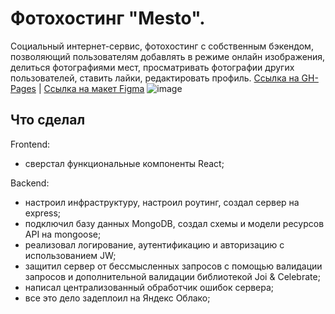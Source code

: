 # Фотохостинг "Mesto".
Социальный интернет-сервис, фотохостинг с собственным бэкендом, позволяющий пользователям добавлять в режиме онлайн изображения, делиться фотографиями мест, просматривать фотографии других пользователей, ставить лайки, редактировать профиль.
[Ссылка на GH-Pages]() | [Ссылка на макет Figma](https://www.figma.com/file/2cn9N9jSkmxD84oJik7xL7/JavaScript.-Sprint-4?node-id=0%3A1)
![image](https://github.com/NikitaLittle/mesto/assets/120175534/1d5991a1-8aee-4ae4-99fc-e3f7183e790e)
## Что сделал
Frontend:
- сверстал функциональные компоненты React;

Backend:
- настроил инфраструктуру, настроил роутинг, создал сервер на express;
- подключил базу данных MongoDB, создал схемы и модели ресурсов API на mongoose;
- реализовал логирование, аутентификацию и авторизацию с использованием JW;
- защитил сервер от бессмысленных запросов с помощью валидации запросов и дополнительной валидации библиотекой Joi & Celebrate;
- написал централизованный обработчик ошибок сервера;
- все это дело задеплоил на Яндекс Облако;


